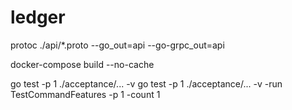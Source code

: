 # ledger


protoc ./api/*.proto --go_out=api --go-grpc_out=api

docker-compose build --no-cache

go test -p 1 ./acceptance/... -v
go test -p 1 ./acceptance/... -v -run TestCommandFeatures -p 1 -count 1